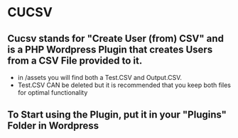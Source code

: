 # CUCSV
## Cucsv stands for "Create User (from) CSV" and is a PHP Wordpress Plugin that creates Users from a CSV File provided to it.
- in /assets you will find both a Test.CSV and Output.CSV.
- Test.CSV CAN be deleted but it is recommended that you keep both files for optimal functionality

## To Start using the Plugin, put it in your "Plugins" Folder in Wordpress
